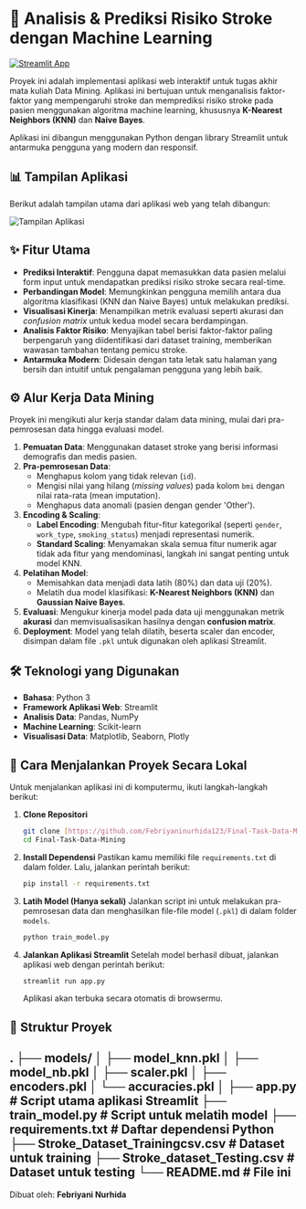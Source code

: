 # 🧠 Analisis & Prediksi Risiko Stroke dengan Machine Learning

[![Streamlit App](https://static.streamlit.io/badges/streamlit_badge_black_white.svg)](URL_APLIKASI_STREAMLIT_ANDA)

Proyek ini adalah implementasi aplikasi web interaktif untuk tugas akhir mata kuliah Data Mining. Aplikasi ini bertujuan untuk menganalisis faktor-faktor yang mempengaruhi stroke dan memprediksi risiko stroke pada pasien menggunakan algoritma machine learning, khususnya **K-Nearest Neighbors (KNN)** dan **Naive Bayes**.

Aplikasi ini dibangun menggunakan Python dengan library Streamlit untuk antarmuka pengguna yang modern dan responsif.

## 📊 Tampilan Aplikasi

Berikut adalah tampilan utama dari aplikasi web yang telah dibangun:

![Tampilan Aplikasi](image_250a1e.jpg)

## ✨ Fitur Utama

- **Prediksi Interaktif**: Pengguna dapat memasukkan data pasien melalui form input untuk mendapatkan prediksi risiko stroke secara real-time.
- **Perbandingan Model**: Memungkinkan pengguna memilih antara dua algoritma klasifikasi (KNN dan Naive Bayes) untuk melakukan prediksi.
- **Visualisasi Kinerja**: Menampilkan metrik evaluasi seperti akurasi dan *confusion matrix* untuk kedua model secara berdampingan.
- **Analisis Faktor Risiko**: Menyajikan tabel berisi faktor-faktor paling berpengaruh yang diidentifikasi dari dataset training, memberikan wawasan tambahan tentang pemicu stroke.
- **Antarmuka Modern**: Didesain dengan tata letak satu halaman yang bersih dan intuitif untuk pengalaman pengguna yang lebih baik.

## ⚙️ Alur Kerja Data Mining

Proyek ini mengikuti alur kerja standar dalam data mining, mulai dari pra-pemrosesan data hingga evaluasi model.

1.  **Pemuatan Data**: Menggunakan dataset stroke yang berisi informasi demografis dan medis pasien.
2.  **Pra-pemrosesan Data**:
    - Menghapus kolom yang tidak relevan (`id`).
    - Mengisi nilai yang hilang (*missing values*) pada kolom `bmi` dengan nilai rata-rata (mean imputation).
    - Menghapus data anomali (pasien dengan gender 'Other').
3.  **Encoding & Scaling**:
    - **Label Encoding**: Mengubah fitur-fitur kategorikal (seperti `gender`, `work_type`, `smoking_status`) menjadi representasi numerik.
    - **Standard Scaling**: Menyamakan skala semua fitur numerik agar tidak ada fitur yang mendominasi, langkah ini sangat penting untuk model KNN.
4.  **Pelatihan Model**:
    - Memisahkan data menjadi data latih (80%) dan data uji (20%).
    - Melatih dua model klasifikasi: **K-Nearest Neighbors (KNN)** dan **Gaussian Naive Bayes**.
5.  **Evaluasi**: Mengukur kinerja model pada data uji menggunakan metrik **akurasi** dan memvisualisasikan hasilnya dengan **confusion matrix**.
6.  **Deployment**: Model yang telah dilatih, beserta scaler dan encoder, disimpan dalam file `.pkl` untuk digunakan oleh aplikasi Streamlit.

## 🛠️ Teknologi yang Digunakan

- **Bahasa**: Python 3
- **Framework Aplikasi Web**: Streamlit
- **Analisis Data**: Pandas, NumPy
- **Machine Learning**: Scikit-learn
- **Visualisasi Data**: Matplotlib, Seaborn, Plotly

## 🚀 Cara Menjalankan Proyek Secara Lokal

Untuk menjalankan aplikasi ini di komputermu, ikuti langkah-langkah berikut:

1.  **Clone Repositori**
    ```bash
    git clone [https://github.com/Febriyaninurhida123/Final-Task-Data-Mining.git](https://github.com/Febriyaninurhida123/Final-Task-Data-Mining.git)
    cd Final-Task-Data-Mining
    ```

2.  **Install Dependensi**
    Pastikan kamu memiliki file `requirements.txt` di dalam folder. Lalu, jalankan perintah berikut:
    ```bash
    pip install -r requirements.txt
    ```

3.  **Latih Model (Hanya sekali)**
    Jalankan script ini untuk melakukan pra-pemrosesan data dan menghasilkan file-file model (`.pkl`) di dalam folder `models`.
    ```bash
    python train_model.py
    ```

4.  **Jalankan Aplikasi Streamlit**
    Setelah model berhasil dibuat, jalankan aplikasi web dengan perintah berikut:
    ```bash
    streamlit run app.py
    ```
    Aplikasi akan terbuka secara otomatis di browsermu.

## 📁 Struktur Proyek
.
├── models/
│   ├── model_knn.pkl
│   ├── model_nb.pkl
│   ├── scaler.pkl
│   ├── encoders.pkl
│   └── accuracies.pkl
│
├── app.py                      # Script utama aplikasi Streamlit
├── train_model.py              # Script untuk melatih model
├── requirements.txt            # Daftar dependensi Python
├── Stroke_Dataset_Trainingcsv.csv   # Dataset untuk training
├── Stroke_dataset_Testing.csv  # Dataset untuk testing
└── README.md                   # File ini
---
Dibuat oleh: **Febriyani Nurhida**
